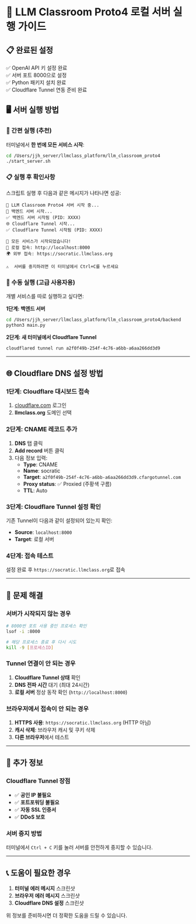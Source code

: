 # 🚀 LLM Classroom Proto4 로컬 서버 실행 가이드

## 📋 완료된 설정
✅ OpenAI API 키 설정 완료  
✅ 서버 포트 8000으로 설정  
✅ Python 패키지 설치 완료  
✅ Cloudflare Tunnel 연동 준비 완료

## 🖥 서버 실행 방법

### 🚀 간편 실행 (추천)
터미널에서 **한 번에 모든 서비스 시작**:

```bash
cd /Users/jjh_server/llmclass_platform/llm_classroom_proto4
./start_server.sh
```

### 📋 실행 후 확인사항
스크립트 실행 후 다음과 같은 메시지가 나타나면 성공:
```
🚀 LLM Classroom Proto4 서버 시작 중...
📡 백엔드 서버 시작...
✅ 백엔드 서버 시작됨 (PID: XXXX)
🌐 Cloudflare Tunnel 시작...
✅ Cloudflare Tunnel 시작됨 (PID: XXXX)

🎉 모든 서비스가 시작되었습니다!
📍 로컬 접속: http://localhost:8000
🌍 외부 접속: https://socratic.llmclass.org

⚠️  서버를 중지하려면 이 터미널에서 Ctrl+C를 누르세요
```

### 🔄 수동 실행 (고급 사용자용)
개별 서비스를 따로 실행하고 싶다면:

**1단계: 백엔드 서버**
```bash
cd /Users/jjh_server/llmclass_platform/llm_classroom_proto4/backend
python3 main.py
```

**2단계: 새 터미널에서 Cloudflare Tunnel**
```bash
cloudflared tunnel run a2f0f49b-254f-4c76-a6bb-a6aa266dd3d9
```

---

## 🌐 Cloudflare DNS 설정 방법

### 1단계: Cloudflare 대시보드 접속
1. [cloudflare.com](https://cloudflare.com) 로그인
2. **llmclass.org** 도메인 선택

### 2단계: CNAME 레코드 추가
1. **DNS** 탭 클릭
2. **Add record** 버튼 클릭
3. 다음 정보 입력:
   - **Type**: CNAME
   - **Name**: socratic
   - **Target**: `a2f0f49b-254f-4c76-a6bb-a6aa266dd3d9.cfargotunnel.com`
   - **Proxy status**: ✅ Proxied (주황색 구름)
   - **TTL**: Auto

### 3단계: Cloudflare Tunnel 설정 확인
기존 Tunnel이 다음과 같이 설정되어 있는지 확인:
- **Source**: `localhost:8000`
- **Target**: 로컬 서버

### 4단계: 접속 테스트
설정 완료 후 `https://socratic.llmclass.org`로 접속

---

## 🔧 문제 해결

### 서버가 시작되지 않는 경우
```bash
# 8000번 포트 사용 중인 프로세스 확인
lsof -i :8000

# 해당 프로세스 종료 후 다시 시도
kill -9 [프로세스ID]
```

### Tunnel 연결이 안 되는 경우
1. **Cloudflare Tunnel 상태** 확인
2. **DNS 전파 시간** 대기 (최대 24시간)
3. **로컬 서버** 정상 동작 확인 (`http://localhost:8000`)

### 브라우저에서 접속이 안 되는 경우
1. **HTTPS 사용**: `https://socratic.llmclass.org` (HTTP 아님)
2. **캐시 삭제**: 브라우저 캐시 및 쿠키 삭제
3. **다른 브라우저**에서 테스트

---

## 📝 추가 정보

### Cloudflare Tunnel 장점
- ✅ **공인 IP 불필요**
- ✅ **포트포워딩 불필요**  
- ✅ **자동 SSL 인증서**
- ✅ **DDoS 보호**

### 서버 중지 방법
터미널에서 `Ctrl + C` 키를 눌러 서버를 안전하게 중지할 수 있습니다.

---

## 📞 도움이 필요한 경우
1. **터미널 에러 메시지** 스크린샷
2. **브라우저 에러 메시지** 스크린샷  
3. **Cloudflare DNS 설정** 스크린샷

위 정보를 준비하시면 더 정확한 도움을 드릴 수 있습니다.
